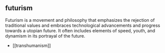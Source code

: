 ## futurism
Futurism is a movement and philosophy that emphasizes the rejection of traditional values and embraces technological advancements and progress towards a utopian future. It often includes elements of speed, youth, and dynamism in its portrayal of the future.


- [[transhumanism]]